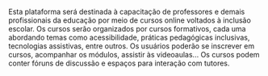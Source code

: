 Esta plataforma será destinada à capacitação de professores e demais profissionais da educação por meio de cursos online voltados à inclusão escolar. 
Os cursos serão organizados por cursos formativos, cada uma abordando temas como acessibilidade, práticas pedagógicas inclusivas, tecnologias assistivas, entre outros. 
Os usuários poderão se inscrever em cursos, acompanhar os módulos, assistir às videoaulas... Os cursos podem conter fóruns de discussão e espaços para interação com tutores.
